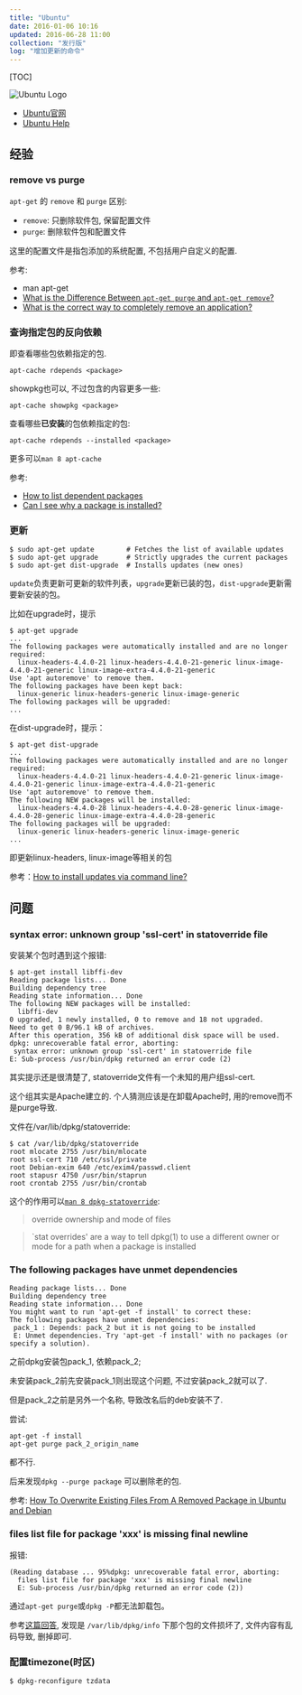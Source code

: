 ```yaml
---
title: "Ubuntu"
date: 2016-01-06 10:16
updated: 2016-06-28 11:00
collection: "发行版"
log: "增加更新的命令"
---
```


[TOC]

![Ubuntu Logo](http://design.ubuntu.com/wp-content/uploads/ubuntu-orange.gif)

* [Ubuntu官网](http://www.ubuntu.com/server)
* [Ubuntu Help](https://help.ubuntu.com/)

## 经验 ##

### remove vs purge ###

`apt-get` 的 `remove` 和 `purge` 区别:

* `remove`: 只删除软件包, 保留配置文件
* `purge`: 删除软件包和配置文件

这里的配置文件是指包添加的系统配置, 不包括用户自定义的配置.

参考:

* man apt-get
* [What is the Difference Between `apt-get purge` and `apt-get remove`?](http://askubuntu.com/questions/231562/what-is-the-difference-between-apt-get-purge-and-apt-get-remove)
* [What is the correct way to completely remove an application?](http://askubuntu.com/questions/187888/what-is-the-correct-way-to-completely-remove-an-application)

### 查询指定包的反向依赖 ###

即查看哪些包依赖指定的包.

    apt-cache rdepends <package>

showpkg也可以, 不过包含的内容更多一些:

    apt-cache showpkg <package>

查看哪些**已安装**的包依赖指定的包:

    apt-cache rdepends --installed <package>

更多可以`man 8 apt-cache`

参考:

* [How to list dependent packages](http://askubuntu.com/questions/128524/how-to-list-dependent-packages-reverse-dependencies)
* [Can I see why a package is installed?](http://askubuntu.com/questions/5636/can-i-see-why-a-package-is-installed)

### 更新 ###

	$ sudo apt-get update        # Fetches the list of available updates
	$ sudo apt-get upgrade       # Strictly upgrades the current packages
	$ sudo apt-get dist-upgrade  # Installs updates (new ones)

`update`负责更新可更新的软件列表，`upgrade`更新已装的包，`dist-upgrade`更新需要新安装的包。

比如在upgrade时，提示

	$ apt-get upgrade
	...
	The following packages were automatically installed and are no longer required:
	  linux-headers-4.4.0-21 linux-headers-4.4.0-21-generic linux-image-4.4.0-21-generic linux-image-extra-4.4.0-21-generic
	Use 'apt autoremove' to remove them.
	The following packages have been kept back:
	  linux-generic linux-headers-generic linux-image-generic
	The following packages will be upgraded:
	...

在dist-upgrade时，提示：

	$ apt-get dist-upgrade
	...
	The following packages were automatically installed and are no longer required:
	  linux-headers-4.4.0-21 linux-headers-4.4.0-21-generic linux-image-4.4.0-21-generic linux-image-extra-4.4.0-21-generic
	Use 'apt autoremove' to remove them.
	The following NEW packages will be installed:
	  linux-headers-4.4.0-28 linux-headers-4.4.0-28-generic linux-image-4.4.0-28-generic linux-image-extra-4.4.0-28-generic
	The following packages will be upgraded:
	  linux-generic linux-headers-generic linux-image-generic
	...

即更新linux-headers, linux-image等相关的包

参考：[How to install updates via command line?](http://askubuntu.com/questions/196768/how-to-install-updates-via-command-line)

## 问题 ##

### syntax error: unknown group 'ssl-cert' in statoverride file ###

安装某个包时遇到这个报错:

    $ apt-get install libffi-dev
    Reading package lists... Done
    Building dependency tree
    Reading state information... Done
    The following NEW packages will be installed:
      libffi-dev
    0 upgraded, 1 newly installed, 0 to remove and 18 not upgraded.
    Need to get 0 B/96.1 kB of archives.
    After this operation, 356 kB of additional disk space will be used.
    dpkg: unrecoverable fatal error, aborting:
     syntax error: unknown group 'ssl-cert' in statoverride file
    E: Sub-process /usr/bin/dpkg returned an error code (2)

其实提示还是很清楚了, statoverride文件有一个未知的用户组ssl-cert.

这个组其实是Apache建立的. 个人猜测应该是在卸载Apache时, 用的remove而不是purge导致.

文件在/var/lib/dpkg/statoverride:

    $ cat /var/lib/dpkg/statoverride
    root mlocate 2755 /usr/bin/mlocate
    root ssl-cert 710 /etc/ssl/private
    root Debian-exim 640 /etc/exim4/passwd.client
    root stapusr 4750 /usr/bin/staprun
    root crontab 2755 /usr/bin/crontab

这个的作用可以[`man 8 dpkg-statoverride`](http://manpages.ubuntu.com/manpages/trusty/man8/dpkg-statoverride.8.html):

> override ownership and mode of files

> `stat overrides' are a way to tell dpkg(1) to use a different owner or mode for a path when a package is installed

### The following packages have unmet dependencies ###

	Reading package lists... Done
	Building dependency tree
	Reading state information... Done
	You might want to run 'apt-get -f install' to correct these:
	The following packages have unmet dependencies:
	 pack_1 : Depends: pack_2 but it is not going to be installed
	 E: Unmet dependencies. Try 'apt-get -f install' with no packages (or specify a solution).

之前dpkg安装包pack_1, 依赖pack_2;

未安装pack_2前先安装pack_1则出现这个问题, 不过安装pack_2就可以了.

但是pack_2之前是另外一个名称, 导致改名后的deb安装不了.

尝试:

	apt-get -f install
	apt-get purge pack_2_origin_name

都不行.

后来发现`dpkg --purge package` 可以删除老的包.

参考: [How To Overwrite Existing Files From A Removed Package in Ubuntu and Debian](http://linuxg.net/how-to-overwrite-existing-files-from-another-package-in-ubuntu-and-debian/)

### files list file for package 'xxx' is missing final newline ###

报错:

	(Reading database ... 95%dpkg: unrecoverable fatal error, aborting:
	  files list file for package 'xxx' is missing final newline
	  E: Sub-process /usr/bin/dpkg returned an error code (2))

通过`apt-get purge`或`dpkg -P`都无法卸载包。

参考[这篇回答](http://askubuntu.com/a/350508/434496), 发现是 `/var/lib/dpkg/info` 下那个包的文件损坏了, 文件内容有乱码导致, 删掉即可.

### 配置timezone(时区) ###

	$ dpkg-reconfigure tzdata
